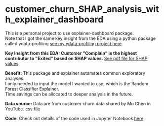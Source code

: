 # customer_churn_SHAP_analysis_with_explainer_dashboard

This is a personal project to use explainer-dashboard package.  <br>
Note that I got the same key insight from the EDA using a python package called ydata-profiling [see my ydata-profiling project here](https://github.com/SandyGCabanes/customer_churn_exploratory_data_analysis_ydata_profiling_python)<br>

**Key Insight from this EDA:  Customer "Complain" is the highest contributor to "Exited" based on SHAP values.**
[See pdf file for SHAP values](https://github.com/SandyGCabanes/customer_churn_exploratory_data_analysis_ydata_profiling_python/blob/main/Profiling_Report_Customer_Churn.pdf)<br>

**Benefit:**  This package and explainer automates common exploratory analyses.  <br>
I only needed to input the model I wanted to use, which is the Random Forest Classifier Explainer. <br>
Time savings can be allocated to deeper analysis in the future.  <br>

**Data source:**  Data are from customer churn data shared by Mo Chen in YouTube. [csv file](https://github.com/SandyGCabanes/customer_churn_SHAP_analysis_with_explainer_dashboard/blob/main/ForRF_Customer_Churn_Records.csv) <br>

**Code:** Check out details of the code used in Jupyter Notebook [here](https://github.com/SandyGCabanes/customer_churn_exploratory_data_analysis_ydata_profiling_python/blob/main/eda_customer_churn_ydata_profiling.ipynb)
